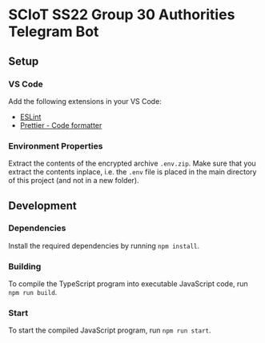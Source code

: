 # SCIoT SS22 Group 30 Authorities Telegram Bot

## Setup

### VS Code

Add the following extensions in your VS Code:

- [ESLint](https://marketplace.visualstudio.com/items?itemName=dbaeumer.vscode-eslint)
- [Prettier - Code formatter](https://marketplace.visualstudio.com/items?itemName=esbenp.prettier-vscode)

### Environment Properties

Extract the contents of the encrypted archive `.env.zip`. Make sure that you extract the contents inplace, i.e. the `.env` file is placed in the main directory of this project
(and not in a new folder).

## Development

### Dependencies

Install the required dependencies by running `npm install`.

### Building

To compile the TypeScript program into executable JavaScript code, run `npm run build`.

### Start

To start the compiled JavaScript program, run `npm run start`.
